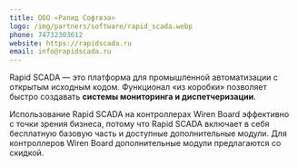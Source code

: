 ```yaml
---
title: ООО «Рапид Софтвэа»
logo: /img/partners/software/rapid_scada.webp
phone: 74732303612
website: https://rapidscada.ru
email: info@rapidscada.ru
---
```


Rapid SCADA — это платформа для промышленной автоматизации с открытым исходным кодом. Функционал «из коробки» позволяет быстро создавать **системы мониторинга и диспетчеризации**.


Использование Rapid SCADA на контроллерах Wiren Board эффективно с точки зрения бизнеса, потому что Rapid SCADA включает в себя бесплатную базовую часть и доступные дополнительные модули. Для контроллеров Wiren Board дополнительные модули предлагаются со скидкой.
